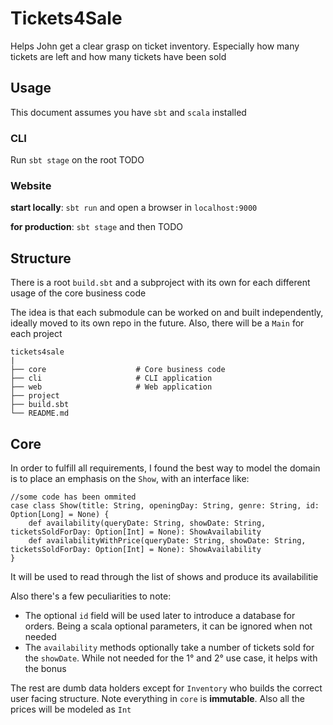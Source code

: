 # Tickets4Sale

Helps John get a clear grasp on ticket inventory. Especially how many tickets are left and how many tickets have been sold

## Usage

This document assumes you have `sbt` and `scala` installed

### CLI

Run `sbt stage` on the root TODO

### Website

**start locally**: `sbt run` and open a browser in `localhost:9000`

**for production**: `sbt stage` and then TODO


## Structure

There is a root `build.sbt` and a subproject with its own for each different usage of the core business code

The idea is that each submodule can be worked on and built independently, ideally moved to its own repo in the future. Also, there will be a `Main` for each project

    tickets4sale
    |
    ├── core                    # Core business code
    ├── cli                     # CLI application
    ├── web                     # Web application
    ├── project
    ├── build.sbt
    └── README.md

## Core

In order to fulfill all requirements, I found the best way to model the domain is to place an emphasis on the `Show`, with an interface like:

````
//some code has been ommited
case class Show(title: String, openingDay: String, genre: String, id: Option[Long] = None) {
    def availability(queryDate: String, showDate: String, ticketsSoldForDay: Option[Int] = None): ShowAvailability
    def availabilityWithPrice(queryDate: String, showDate: String, ticketsSoldForDay: Option[Int] = None): ShowAvailability
}
````

It will be used to read through the list of shows and produce its availabilitie

Also there's a few peculiarities to note:
 * The optional `id` field will be used later to introduce a database for orders. Being a scala optional parameters, it can be ignored when not needed
 * The `availability` methods optionally take a number of tickets sold for the `showDate`. While not needed for the 1° and 2° use case, it helps with the bonus

The rest are dumb data holders except for `Inventory` who builds the correct user facing structure. Note everything in `core` is **immutable**. Also all the prices will be modeled as `Int` 


